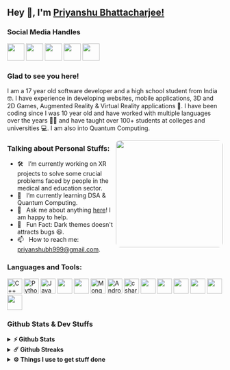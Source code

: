 ## Hey 👋, I'm [Priyanshu Bhattacharjee!](https://priyanshudev.netlify.app/)

### Social Media Handles

<a href="https://www.linkedin.com/in/priyanshu-bhattacharjee/" target="_blank"><img height="40" src="https://img.icons8.com/external-justicon-lineal-color-justicon/64/000000/external-linkedin-social-media-justicon-lineal-color-justicon.png"/></a>
<a href="https://www.instagram.com/priyanshucoderx/" target="_blank"><img height="40" src="https://img.icons8.com/external-justicon-lineal-color-justicon/64/000000/external-instagram-social-media-justicon-lineal-color-justicon.png"/></a>
<a href="https://www.instagram.com/priyanshucoderx/" target="_blank"><img height="40" src="https://img.icons8.com/external-justicon-lineal-color-justicon/64/000000/external-youtube-social-media-justicon-lineal-color-justicon.png"/></a>
<a href="mailto:priyanshubh999@gmail.com" target="_blank"><img height="40" src="https://img.icons8.com/external-justicon-lineal-color-justicon/64/000000/external-gmail-social-media-justicon-lineal-color-justicon.png"/></a>
<a href="https://discord.gg/5bvZAZd83D" target="_blank"><img height="40" src="https://img.icons8.com/external-justicon-lineal-color-justicon/64/000000/external-discord-social-media-justicon-lineal-color-justicon.png"/></a>

### Glad to see you here! &nbsp;

I am a 17 year old software developer and a high school student from India 🤓. I have experience in developing websites, mobile applications, 3D and 2D Games, Augmented Reality & Virtual Reality applications 🚀. I have been coding since I was 10 year old and have worked with multiple languages over the years 👨‍💻 and have taught over 100+ students at colleges and universities 💻. I am also into Quantum Computing.

<!-- <img align="right" height="250" width="375" alt="" src="https://media4.giphy.com/media/RbDKaczqWovIugyJmW/giphy.gif" /> -->
<img style="border-radius: 10px !important;" align="right" height="250" alt="" src="https://camo.githubusercontent.com/6980a08cbf1de9fd8a7ef3c1c7f8b9c3cf6ceac8ff87fd2b6aaf114b7050c133/68747470733a2f2f63646e2e6472696262626c652e636f6d2f75736572732f313136323037372f73637265656e73686f74732f353430333931382f666f6375732d616e696d6174696f6e2e676966"/>

### Talking about Personal Stuffs:

- 🛠 &nbsp; I’m currently working on XR projects to solve some crucial problems faced by people in the medical and education sector.
- 🚀 &nbsp; I’m currently learning DSA & Quantum Computing.
- 💬 &nbsp; Ask me about anything [here](https://www.linkedin.com/in/priyanshu-bhattacharjee/)! I am happy to help.
- 👾 &nbsp; Fun Fact: Dark themes doesn't attracts bugs 😆.
- 📫 &nbsp; How to reach me: priyanshubh999@gmail.com.

### Languages and Tools:

<div class="skills">
    <img height="35" src="https://img.icons8.com/color/48/000000/c-plus-plus-logo.png" alt="C++"/>
    <img height="35" src="https://img.icons8.com/color/48/000000/python--v2.png" alt="Python"/>
    <img height="35" src="https://img.icons8.com/color/48/000000/java-coffee-cup-logo--v2.png" alt="Java"/>
    <img height="35" src="https://img.icons8.com/color/48/000000/react-native.png"/>
    <img height="35" src="https://img.icons8.com/color/48/000000/javascript--v1.png"/>
    <img height="35" src="https://img.icons8.com/color/48/000000/mongodb.png" alt="MongoDB"/>
    <img height="35" src="https://img.icons8.com/color/48/000000/android-studio--v2.png" alt="Android Studio"/>
    <img height="35" src="https://img.icons8.com/color/48/000000/c-sharp-logo.png" alt="c sharp" />
    <img height="35" src="https://img.icons8.com/fluency/48/000000/unity.png"/>
    <img height="35" src="https://img.icons8.com/color/48/000000/firebase.png"/>
    <img height="35" src="https://img.icons8.com/color/48/000000/visual-studio-code-2019.png"/>
    <img height="35" src="https://img.icons8.com/color/48/000000/html-5--v1.png"/>
    <img height="35" src="https://img.icons8.com/color/48/000000/css3.png"/>
    <img height="35" src="https://img.icons8.com/color/48/000000/mysql-logo.png"/>
</div>

<!--
<code><img height="25" src="https://raw.githubusercontent.com/github/explore/80688e429a7d4ef2fca1e82350fe8e3517d3494d/topics/sass/sass.png" alt="sass"></code>
-->

### Github Stats & Dev Stuffs

<details>	
  <summary><b>⚡ Github Stats</b></summary>

  <br />
  <img height="180em" src="https://github-readme-stats.vercel.app/api?username=priyanshu-coderx&show_icons=true&hide_border=true&&count_private=true&include_all_commits=true" />
  <img height="180em" src="https://github-readme-stats.vercel.app/api/top-langs/?username=priyanshu-coderx&show_icons=true&hide_border=true&layout=compact&langs_count=12"/>
</details>

<details>	
  <summary><b>☄️ Github Streaks</b></summary>

  <br />
  <img height="180em" src="https://github-readme-streak-stats.herokuapp.com/?user=priyanshu-coderx&hide_border=false" />
</details>
 
<details>	
  <br />
  <summary><b>⚙️ Things I use to get stuff done</b></summary>
  	<ul>
  	    <li><b>OS:</b> Windows 10</li>
	    <li><b>Laptop: </b> Lenovo Ideapad 130 (AMD A6)</li>
  	    <li><b>Browser: </b> Brave Web Browser</li>
	    <li><b>Terminal: </b> Ubuntu WSL Terminal</li>
	    <li><b>Code Editor's:</b> VSCode, Sublime Text, Notepad++</li>
        <li><b>IDE's:</b> Android Studio, Eclipse</li>
	    <br />
	</ul>	
</details>
